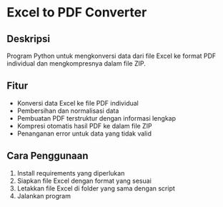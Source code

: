 # Excel to PDF Converter

## Deskripsi
Program Python untuk mengkonversi data dari file Excel ke format PDF individual dan mengkompresnya dalam file ZIP.

## Fitur
- Konversi data Excel ke file PDF individual
- Pembersihan dan normalisasi data
- Pembuatan PDF terstruktur dengan informasi lengkap
- Kompresi otomatis hasil PDF ke dalam file ZIP
- Penanganan error untuk data yang tidak valid

## Cara Penggunaan
1. Install requirements yang diperlukan
2. Siapkan file Excel dengan format yang sesuai
3. Letakkan file Excel di folder yang sama dengan script
4. Jalankan program